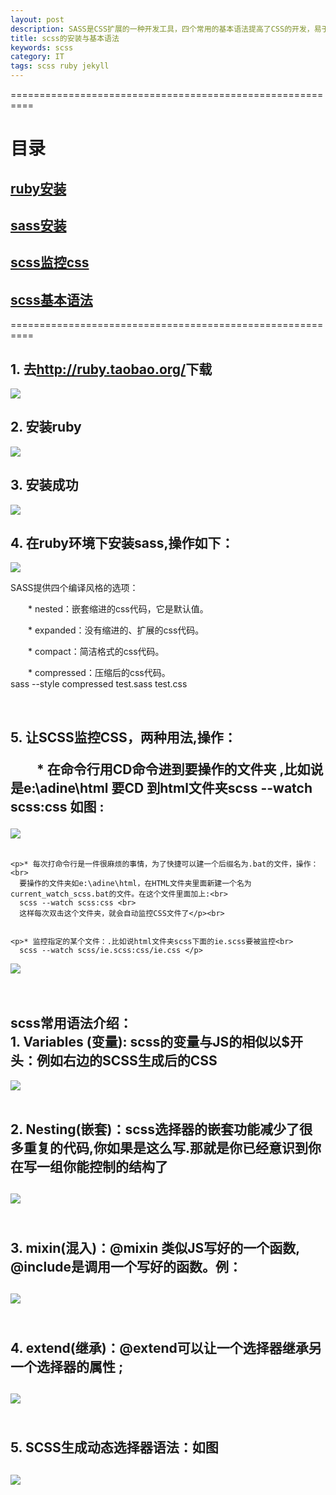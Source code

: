 ```yaml
---
layout: post
description: SASS是CSS扩展的一种开发工具，四个常用的基本语法提高了CSS的开发，易于维护。sass是用ruby语言开发的所以在安装sass前必须先安装ruby.
title: scss的安装与基本语法
keywords: scss
category: IT
tags: scss ruby jekyll 
---
```



==========================================================
<h1>目录</h1>
<h2><a href="#ruby">ruby安装</a></h2>
<h2><a href="#in-sass">sass安装</a></h2>
<h2><a href="#operate_scss">scss监控css</a></h2>
<h2><a href="#syntax_scss">scss基本语法</a></h2>

==========================================================




<h2 id="ruby">1. 去<a href="#">http://ruby.taobao.org/</a>下载</h2>

<img src="/img/r1.jpg" />

<h2>2. 安装ruby</h2>

<img src="/img/r2.jpg" />

<h2>3. 安装成功</h2>

<img src="/img/r3.jpg" />

<h2 id="in-sass">4. 在ruby环境下安装sass,操作如下：</h2>

<img src="/img/r4.jpg" />

<p>SASS提供四个编译风格的选项：<br>

　　* nested：嵌套缩进的css代码，它是默认值。<br>

　　* expanded：没有缩进的、扩展的css代码。<br>

　　* compact：简洁格式的css代码。<br>

　　* compressed：压缩后的css代码。<br>
	 sass --style compressed test.sass test.css</p><br>



<h2 id="operate_scss">5. 让SCSS监控CSS，两种用法,操作：<br>

　　* 在命令行用CD命令进到要操作的文件夹  ,比如说是e:\adine\html
        要CD 到html文件夹scss --watch scss:css 如图 :
</h2>

<img src="/img/r5.jpg" /><br><br>

	<p>* 每次打命令行是一件很麻烦的事情，为了快捷可以建一个后缀名为.bat的文件，操作：<br>
   	  要操作的文件夹如e:\adine\html，在HTML文件夹里面新建一个名为current_watch_scss.bat的文件。在这个文件里面加上:<br>
      scss --watch scss:css <br>	
	  这样每次双击这个文件夹，就会自动监控CSS文件了</p><br>


	<p>* 监控指定的某个文件：.比如说html文件夹scss下面的ie.scss要被监控<br>
	  scss --watch scss/ie.scss:css/ie.css </p>

<img src="/img/r6.jpg" /><br><br><br>


<h2 id="syntax_scss">scss常用语法介绍：<br>1.  Variables (变量): scss的变量与JS的相似以$开头：例如右边的SCSS生成后的CSS</h2>
<img src="/img/r7.jpg" /><br><br>
<h2> 2. Nesting(嵌套)：scss选择器的嵌套功能减少了很多重复的代码,你如果是这么写.那就是你已经意识到你在写一组你能控制的结构了 <h2>
<img src="/img/r8.jpg" /><br><br>
<h2> 3. mixin(混入)：@mixin 类似JS写好的一个函数, @include是调用一个写好的函数。例：<h2>
<img src="/img/r9.jpg" /><br><br>
<h2> 4. extend(继承)：@extend可以让一个选择器继承另一个选择器的属性 ; <h2>
<img src="/img/r10.jpg" /><br><br>
<h2> 5. SCSS生成动态选择器语法：如图<h2>
<img src="/img/r11.jpg" /><br><br>















